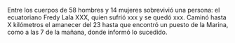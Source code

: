 Entre los cuerpos de 58 hombres y 14 mujeres sobrevivió una persona: el ecuatoriano Fredy Lala XXX, quien sufrió xxx y se quedó xxx. Caminó hasta X kilómetros el amanecer del 23 hasta que encontró un puesto de la Marina, como a las 7 de la mañana, donde informó lo sucedido.  